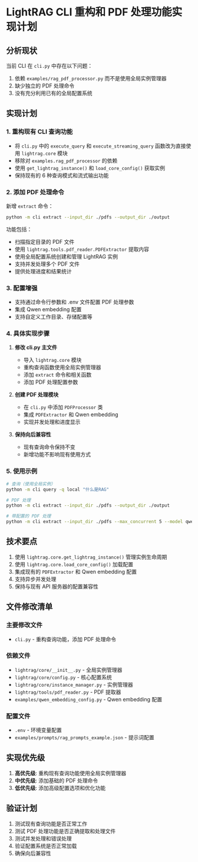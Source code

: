 # LightRAG CLI 重构和 PDF 处理功能实现计划

## 分析现状

当前 CLI 在 `cli.py` 中存在以下问题：

1. 依赖 `examples/rag_pdf_processor.py` 而不是使用全局实例管理器
2. 缺少独立的 PDF 处理命令
3. 没有充分利用已有的全局配置系统

## 实现计划

### 1. 重构现有 CLI 查询功能

- 将 `cli.py` 中的 `execute_query` 和 `execute_streaming_query` 函数改为直接使用 `lightrag.core` 模块
- 移除对 `examples.rag_pdf_processor` 的依赖
- 使用 `get_lightrag_instance()` 和 `load_core_config()` 获取实例
- 保持现有的 6 种查询模式和流式输出功能

### 2. 添加 PDF 处理命令

新增 `extract` 命令：

```bash
python -m cli extract --input_dir ./pdfs --output_dir ./output
```

功能包括：

- 扫描指定目录的 PDF 文件
- 使用 `lightrag.tools.pdf_reader.PDFExtractor` 提取内容
- 使用全局配置系统创建和管理 LightRAG 实例
- 支持并发处理多个 PDF 文件
- 提供处理进度和结果统计

### 3. 配置增强

- 支持通过命令行参数和 .env 文件配置 PDF 处理参数
- 集成 Qwen embedding 配置
- 支持自定义工作目录、存储配置等

### 4. 具体实现步骤

1. **修改 cli.py 主文件**
   - 导入 `lightrag.core` 模块
   - 重构查询函数使用全局实例管理器
   - 添加 `extract` 命令和相关函数
   - 添加 PDF 处理配置参数

2. **创建 PDF 处理模块**
   - 在 `cli.py` 中添加 `PDFProcessor` 类
   - 集成 `PDFExtractor` 和 Qwen embedding
   - 实现并发处理和进度显示

3. **保持向后兼容性**
   - 现有查询命令保持不变
   - 新增功能不影响现有使用方式

### 5. 使用示例

```bash
# 查询（使用全局实例）
python -m cli query -q local "什么是RAG"

# PDF 处理
python -m cli extract --input_dir ./pdfs --output_dir ./output

# 带配置的 PDF 处理
python -m cli extract --input_dir ./pdfs --max_concurrent 5 --model qwen-embedding
```

## 技术要点

1. 使用 `lightrag.core.get_lightrag_instance()` 管理实例生命周期
2. 使用 `lightrag.core.load_core_config()` 加载配置
3. 集成现有的 `PDFExtractor` 和 Qwen embedding 配置
4. 支持异步并发处理
5. 保持与现有 API 服务器的配置兼容性

## 文件修改清单

### 主要修改文件

- `cli.py` - 重构查询功能，添加 PDF 处理命令

### 依赖文件

- `lightrag/core/__init__.py` - 全局实例管理器
- `lightrag/core/config.py` - 核心配置系统
- `lightrag/core/instance_manager.py` - 实例管理器
- `lightrag/tools/pdf_reader.py` - PDF 提取器
- `examples/qwen_embedding_config.py` - Qwen embedding 配置

### 配置文件

- `.env` - 环境变量配置
- `examples/prompts/rag_prompts_example.json` - 提示词配置

## 实现优先级

1. **高优先级**: 重构现有查询功能使用全局实例管理器
2. **中优先级**: 添加基础的 PDF 处理命令
3. **低优先级**: 添加高级配置选项和优化功能

## 验证计划

1. 测试现有查询功能是否正常工作
2. 测试 PDF 处理功能是否正确提取和处理文件
3. 测试并发处理和错误处理
4. 验证配置系统是否正常加载
5. 确保向后兼容性
